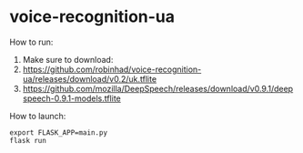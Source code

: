 # voice-recognition-ua
How to run:
1. Make sure to download:
2. https://github.com/robinhad/voice-recognition-ua/releases/download/v0.2/uk.tflite
3. https://github.com/mozilla/DeepSpeech/releases/download/v0.9.1/deepspeech-0.9.1-models.tflite

How to launch:
```
export FLASK_APP=main.py
flask run
```